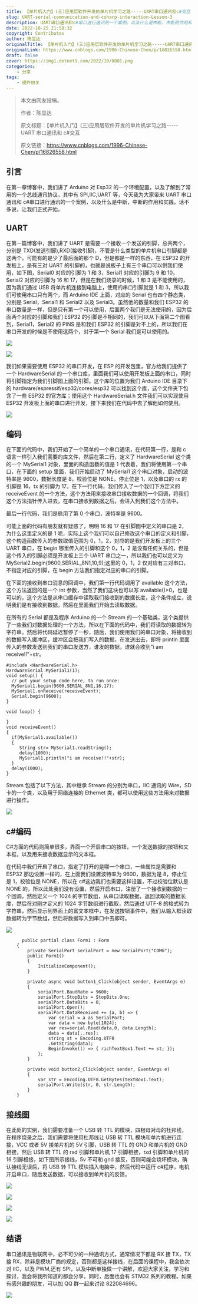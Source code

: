 ```yaml
---
title: 【单片机入门】(三)应用层软件开发的单片机学习之路-----UART串口通讯和c#交互
slug: UART-serial-communication-and-csharp-interaction-Lesson-3
description: UART串口通讯和c#串口进行通讯的一个案例，以及什么是中断，中断的作用和实践
date: 2022-10-25 21:58:32
copyright: Contributes
author: 陈显达
originalTitle: 【单片机入门】(三)应用层软件开发的单片机学习之路-----UART串口通讯和c#交互
originalLink: https://www.cnblogs.com/1996-Chinese-Chen/p/16826558.html
draft: false
cover: https://img1.dotnet9.com/2022/10/0801.png
categories: 
    - 分享
tags: 
    - 硬件相关
---
```


> 本文由网友投稿。
>
> 作者：陈显达
>
> 原文标题：【单片机入门】(三)应用层软件开发的单片机学习之路-----UART 串口通讯和 c#交互
>
> 原文链接：https://www.cnblogs.com/1996-Chinese-Chen/p/16826558.html

## 引言

在第一章博客中，我们讲了 Arduino 对 Esp32 的一个环境配置，以及了解到了常用的一个总线通讯协议，其中有 SPI,IIC,UART 等，今天我为大家带来 UART 串口通讯和 c#串口进行通讯的一个案例，以及什么是中断，中断的作用和实践，话不多说，让我们正式开始。

## UART

在第一篇博客中，我们讲了 UART 是需要一个接收一个发送的引脚，总共两个，分别是 TXD(发送引脚),RXD(接收引脚)，不管是什么类型的单片机串口引脚都是这两个，可能有的是少了最后面的那个 D，但是都是一样的东西，在 ESP32 的开发板上，是有三对 UART 的引脚的，也就是说板子上有三个串口可以供我们使用，如下图，Serial0 对应的引脚为 1 和 3，Serial1 对应的引脚为 9 和 10，Serial2 对应的引脚为 16 和 17，但是在我们烧录的时候，1 和 3 是不能使用的，因为我们通过 USB 将单片机连接到电脑上，使用的串口引脚就是 1 和 3，所以我们可使用串口只有两个，而 Arduino IDE 上面，对应的 Serial 也有四个静态类，分别是 Serial，Serial1 和 Serial2 以及 Serial3。虽然他的数量和我们 ESP32 的串口数量是一样，但是只有第一个可以使用，后面两个我们是无法使用的，因为后面两个对应的引脚和我们 ESP32 的引脚是不相同的，我们可以从下面第二个图看到，Serial1，Serial2 的 PINS 是和我们 ESP32 的引脚是对不上的，所以我们在串口开发的时候是不使用这两个，对于第一个 Serial 我们是可以使用的。

![](https://img1.dotnet9.com/2022/10/0801.png)

![](https://img1.dotnet9.com/2022/10/0802.png)

我们如果需要使用 ESP32 的串口开发，在 ESP 的开发包里，官方给我们提供了一个 HardwareSerial 的一个串口库，里面我们可以使用开发板上面的串口，同时将引脚指定为我们引脚图上面的引脚。这个库的位置为我们 Arduino IDE 目录下的 hardware/espressif/esp32/cores/esp32 可以找到这个库，这个文件夹下包含了一些 ESP32 的官方库；使用这个 HardwareSerial.h 文件我们可以实现使用 ESP32 开发板上面的串口进行开发，接下来我们在代码中去了解他如何使用。

![](https://img1.dotnet9.com/2022/10/0803.png)

## 编码

在下面的代码中，我们开始了一个简单的一个串口通讯，在代码第一行，是和 c 语言一样引入我们需要的库文件，然后在第二行，定义了 HardwareSerial 这个类的一个 MySerial1 对象，里面的构造函数的值是 1 代表着，我们将使用第一个串口，在下面的 setup 里面，我们开始启动了 MySerial1 这个串口对象，启动的波特率是 9600，数据长度是 8，校验位是 NONE，停止位是 1，以及串口的 rx 的引脚是 16，tx 的引脚为 17。在下一行代码，我们传入了一个我们下方定义的 receiveEvent 的一个方法，这个方法用来接收串口接收数据的一个回调，将我们这个方法指针传入进去，在串口接收到数据之后，会进入到我们这个方法中。

最后一行代码，我们是启用了第 0 个串口，波特率是 9600。

可能上面的代码有朋友就有疑惑了，明明 16 和 17 在引脚图中定义的串口是 2，为什么这里定义的是 1 呢，实际上这个我们可以自己修改这个串口的定义和引脚，这个构造函数传入的参数取值范围为 0，1，2，对应的是我们开发板上的三个 UART 串口，在 begin 哪里传入的引脚和这个 0，1，2 是没有任何关系的，但是这个传入的引脚必须是开发板上三个 UART 串口之一，所以我们也可以定义为 MySerial2.begin(9600,SERIAL_8N1,10,9);这里的 0，1，2 仅对应有三对串口，不指定对应的引脚，在 begin 方法我们指定对应的串口的引脚。

在下面的接收到串口消息的回调中，我们第一行代码调用了 available 这个方法，这个方法返回的是一个 int 参数，当然了我们这块也可以写 available()>0，也是可以的，这个方法是从串口缓存中读取我们接收到的数据长度，这个条件成立，说明我们是有接收到数据，然后在里面我们开始去读取数据。

在所有的 Serial 都是及程序 Arduino 的一个 Stream 的一个基础类，这个类提供了一些我们对数据处理的一个方法，所以在下面的代码中，我们将读取的数据转为字符串，然后将代码延迟暂停了一秒，随后，我们使用我们的串口对象，将接收到的数据写入缓冲区，缓冲区会把我们写入的数据，在发送出去，即将 println 里面传入的参数发送到我们的串口发送方，谁发的数据，谁就会收到"i am receive!!"+str。

```arduino
#include <HardwareSerial.h>
HardwareSerial MySerial1(1);
void setup() {
  // put your setup code here, to run once:
  MySerial1.begin(9600,SERIAL_8N1,16,17);
  MySerial1.onReceive(receiveEvent);
  Serial.begin(9600);
}

void loop() {

}
void receiveEvent()
{
  if(MySerial1.available())
  {
     String str= MySerial1.readString();
     delay(1000);
     MySerial1.println("i am receive!!"+str);
  }
  delay(1000);
}            
```

Stream 包括了以下方法，其中继承 Stream 的分别为串口，IIC 通讯的 Wire，SD 卡的一个类，以及用于网络连接的 Ethernet 类，都可以使用这些方法用来对数据进行操作。

![](https://img1.dotnet9.com/2022/10/0804.png)

## c#编码

C#方面的代码则简单很多，界面一个开启串口的按钮，一个发送数据的按钮和文本框，以及用来接收数据显示的文本框。

在代码中我们开启了串口，指定了打开的是哪一个串口，一些属性是需要和 ESP32 那边设置一样的，在上面我们设置波特率为 9600，数据为是 8，停止位是 1，校验位是 NONE，所以在 c#这边我们也需要这样设置，不过校验位默认是 NONE 的，所以此处我们没有设置，然后开启串口，注册了一个接收到数据的一个回调，然后定义一个 1024 的字节数组，从串口读取数据，返回读取的数据长度，然后在对刚才定义的 1024 字节数组进行截取，然后通过 UTF-8 的格式转为字符串，然后显示到界面上的富文本框中，在发送按钮事件中，我们从输入框读取数据转为字节数组，然后将数据写入到串口中去即可。

![](https://img1.dotnet9.com/2022/10/0805.png)

```dotnet
      public partial class Form1 : Form
    {
        private SerialPort serialPort = new SerialPort("COM6");
        public Form1()
        {
            InitializeComponent();
        }

        private async void button1_Click(object sender, EventArgs e)
        {
            serialPort.BaudRate = 9600;
            serialPort.StopBits = StopBits.One;
            serialPort.DataBits = 8;
            serialPort.Open();
            serialPort.DataReceived += (a, b) => {
                var serial = a as SerialPort;
                var data = new byte[1024];
                var res=serial.Read(data,0, data.Length);
                data = data[..res];
                string st = Encoding.UTF8
                .GetString(data);
                BeginInvoke(() => { richTextBox1.Text += st; });
            };
        }

        private void button2_Click(object sender, EventArgs e)
        {
            var str = Encoding.UTF8.GetBytes(textBox1.Text);
            serialPort.Write(str, 0, str.Length);
        }
    }       
```

## 接线图

在此处的实例，我们需要准备一个 USB 转 TTL 的模块，四根母对母的杜邦线，在程序烧录之后，我们需要将使用杜邦线让 USB 转 TTL 模块和单片机进行连接，VCC 或者 5V 接单片机的 5V 引脚，USB 转 TTL 的 GND 和单片机的 GND 相接，然后 USB 转 TTL 的 rxd 引脚和单片机 17 引脚相接，txd 引脚和单片机的 16 引脚相接，如下图所示接线，5v 不可和 gnd 接反，否则可能会烧坏模块，确认接线无误后，将 USB 转 TTL 模块插入电脑中，然后代码中运行 c#程序，电机开启串口，随后发送数据，可以接收到单片机的反馈。

![](https://img1.dotnet9.com/2022/10/0806.png)

![](https://img1.dotnet9.com/2022/10/0807.png)

![](https://img1.dotnet9.com/2022/10/0808.png)

![](https://img1.dotnet9.com/2022/10/0809.png)

## 结语

串口通讯是物联网中，必不可少的一种通讯方式，通常情况下都是 RX 接 TX，TX 接 RX，除非是模块厂商的规定，否则都是这样接线，在后面的课程中，我会依次对 IIC，以及 PWM,还有 SPI，以及中断单独做一个讲解，欢迎大家关注，学习和探讨，我会将我所知道的都会分享，同时，后面也会有 STM32 系列的教程。如果有感兴趣的朋友，可以加 QQ 群一起来讨论 822084696。

![](https://img1.dotnet9.com/2022/10/0810.png)
